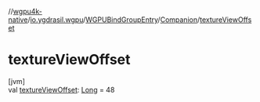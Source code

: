 //[wgpu4k-native](../../../../index.md)/[io.ygdrasil.wgpu](../../index.md)/[WGPUBindGroupEntry](../index.md)/[Companion](index.md)/[textureViewOffset](texture-view-offset.md)

# textureViewOffset

[jvm]\
val [textureViewOffset](texture-view-offset.md): [Long](https://kotlinlang.org/api/core/kotlin-stdlib/kotlin/-long/index.html) = 48